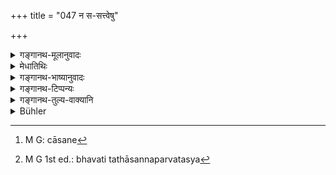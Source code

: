 +++
title = "047 न स-सत्त्वेषु"

+++

<details><summary>गङ्गानथ-मूलानुवादः</summary>

Nor in holes inhabited by living creatures, nor walking, nor standing, nor on reaching the banks of a river, nor on the mountain-top.—(47)
</details>

<details><summary>मेधातिथिः</summary>

**न गच्छन् नापि च स्थितः** । गच्छतस् तिष्ठतश् च प्रतिषेधाद् आसीनस्याभ्यनुज्ञानम् । न चासन्ने[^११५] नद्यास् तीरे, नदीजले न । संसर्गशङ्का यत्र भवति तदासन्नम् । पर्वतस्य[^११६] **मस्तकं** शृङ्गम् ॥ ४.४७ ॥


[^११६]:
     M G 1st ed.: bhavati tathāsannaparvatasya


[^११५]:
     M G: cāsane
</details>

<details><summary>गङ्गानथ-भाष्यानुवादः</summary>

‘*Nor walking, nor standing*.’—By the prohibition of passing urine while walking or standing, it is implied that one should pass urine *sitting*. Nor very close to the river, nor in the river itself; that is to be regarded as ‘very close’ where there is fear of the urine touching the river.

“Mountain-top”—Peak.—(47)
</details>

<details><summary>गङ्गानथ-टिप्पन्यः</summary>

This verse is quoted in *Aparārka* (p. 179), which adds that, the ‘*parvata*’ having been already mentioned in the preceding verse, the ‘top of the mountain’ is mentioned here with a view to indicate that if, under certain circumstances, it cannot be avoided, one may pass urine on a mountain elsewhere than on the ‘top’;—and in *Vīramitrodaya* (Āhnika, p. 33), which quotes only the first foot, and explains ‘*sasattveṣu*’ as ‘with living creatures’; the second foot being quoted on p. 37, where ‘*sthitaḥ*’ is explained as ‘standing’.
</details>

<details><summary>गङ्गानथ-तुल्य-वाक्यानि</summary>

**(verses 4.45-49)  
**

See Comparative notes for [Verse 4.45].
</details>

<details><summary>Bühler</summary>

047	Nor in holes inhabited by living creatures, nor while he walks or stands, nor on reaching the bank of a river, nor on the top of a mountain.
</details>
